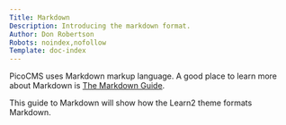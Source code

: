 ```yaml
---
Title: Markdown 
Description: Introducing the markdown format.
Author: Don Robertson
Robots: noindex,nofollow
Template: doc-index
---
```

PicoCMS uses Markdown markup language. A good place to learn more about Markdown is [The Markdown Guide](https://www.markdownguide.org/). 

This guide to Markdown will show how the Learn2 theme formats Markdown.

